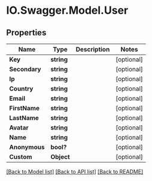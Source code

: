 # IO.Swagger.Model.User
## Properties

Name | Type | Description | Notes
------------ | ------------- | ------------- | -------------
**Key** | **string** |  | [optional] 
**Secondary** | **string** |  | [optional] 
**Ip** | **string** |  | [optional] 
**Country** | **string** |  | [optional] 
**Email** | **string** |  | [optional] 
**FirstName** | **string** |  | [optional] 
**LastName** | **string** |  | [optional] 
**Avatar** | **string** |  | [optional] 
**Name** | **string** |  | [optional] 
**Anonymous** | **bool?** |  | [optional] 
**Custom** | **Object** |  | [optional] 

[[Back to Model list]](../README.md#documentation-for-models) [[Back to API list]](../README.md#documentation-for-api-endpoints) [[Back to README]](../README.md)

